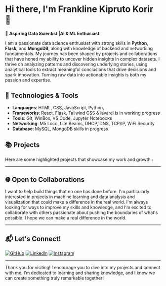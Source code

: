# Hi there, I'm Frankline Kipruto Korir  👋

🚀 **Aspiring Data Scientist |AI & ML Enthusiast**

I am a passionate data science enthusiast with strong skills in **Python**, **Flask**, and **MongoDB**, along with knowledge of backend and networking fundamentals. My journey has been shaped by projects and collaborations that have honed my ability to uncover hidden insights in complex datasets. I thrive on analyzing patterns and discovering underlying stories, using analytical tools to extract meaningful conclusions that drive decisions and spark innovation. Turning raw data into actionable insights is both my passion and expertise.

## 🔧 Technologies & Tools

- **Languages**: HTML, CSS, JavaScript, Python, 
- **Frameworks**: React, Flask, Tailwind CSS & lavarel is in working progress
- **Tools**: Git, WinBox, VS Code, Jupyter Notebooks
- **Networking**: M5 Loco, Lite Beams, DHCP, DNS, TCP/IP, WiFi Security
- **Database**: MySQL, MongoDB skills in progress

## 📚 Projects

Here are some highlighted projects that showcase my work and growth :




---

## 🌐 Open to Collaborations

I want to help build things that no one has done before. I'm particularly interested in projects in machine learning and data analysis and visualization that could make a difference in the real world. I'm always looking for ways to improve my skills and knowledge, and I'm excited to collaborate with others passionate about pushing the boundaries of what's possible. I hope we can make a real difference in the world.

---

## 📬 Let's Connect!

[![GitHub](https://img.shields.io/badge/-GitHub-333?style=flat-square&logo=github)](https://github.com/kiprutoKE)
[![LinkedIn](https://img.shields.io/badge/-LinkedIn-blue?style=flat-square&logo=linkedin)](https://linkedin.com/in/frankline-kipruto-2516141b0)
[![Instagram](https://img.shields.io/badge/-Instagram-Pink?style=flat-square&logo=instagram)](https://instagram.com/_frankline._/)

---
Thank you for visiting! I encourage you to dive into my projects and connect with me. I’m dedicated to learning and sharing knowledge, and I know we can create something truly remarkable together! 

